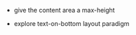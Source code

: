 <!-- 
  __________  ____  ____                  __
 /_  __/ __ \/ __ \/ __ \  ____ ___  ____/ /
  / / / / / / / / / / / / / __ `__ \/ __  /
 / / / /_/ / /_/ / /_/ / / / / / / / /_/ /
/_/  \____/_____/\____(_)_/ /_/ /_/\__,_/

-->

+ give the content area a max-height
<!-- + rollback main image bg technique and adjust responsiveness -->
+ explore text-on-bottom layout paradigm

